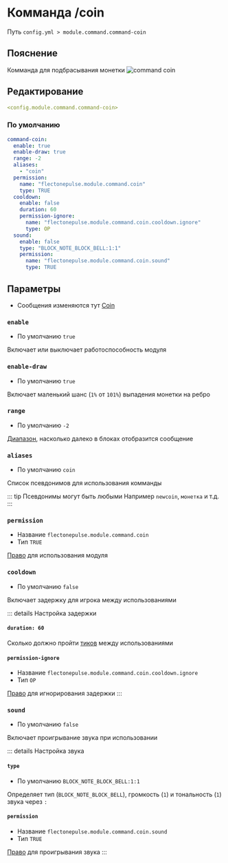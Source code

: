# Комманда /coin
Путь `config.yml > module.command.command-coin`

## Пояснение
Комманда для подбрасывания монетки
![command coin](/commandcoin.png)

## Редактирование
```yaml
<config.module.command.command-coin>
```

### По умолчанию
```yaml
command-coin:
  enable: true
  enable-draw: true
  range: -2
  aliases:
    - "coin"
  permission:
    name: "flectonepulse.module.command.coin"
    type: TRUE
  cooldown:
    enable: false
    duration: 60
    permission-ignore:
      name: "flectonepulse.module.command.coin.cooldown.ignore"
      type: OP
  sound:
    enable: false
    type: "BLOCK_NOTE_BLOCK_BELL:1:1"
    permission:
      name: "flectonepulse.module.command.coin.sound"
      type: TRUE
```

## Параметры

- Сообщения изменяются тут [Coin](/ru/messages/ru_ru/module/command/command-coin/)

### `enable`
- По умолчанию `true`

Включает или выключает работоспособность модуля

### `enable-draw`
- По умолчанию `true`

Включает маленький шанс (`1%` от `101%`) выпадения монетки на ребро

### `range`
- По умолчанию `-2`

[Диапазон](#виды-диапазонов), насколько далеко в блоках отобразится сообщение

### `aliases`
- По умолчанию `coin`

Список псевдонимов для использования комманды

::: tip Псевдонимы могут быть любыми
Например `newcoin`, `монетка` и т.д.
:::

### `permission`
- Название `flectonepulse.module.command.coin`
- Тип `TRUE`

[Право](/ru/config/module/#пояснение) для использования модуля

### `cooldown`
- По умолчанию `false`

Включает задержку для игрока между использованиями

::: details Настройка задержки
#### `duration: 60`

Сколько должно пройти [тиков](https://ru.minecraft.wiki/w/%D0%A2%D0%B0%D0%BA%D1%82) между использованиями

#### `permission-ignore`
- Название `flectonepulse.module.command.coin.cooldown.ignore`
- Тип `OP`

[Право](/ru/config/module/#пояснение) для игнорирования задержки
:::

### `sound`
- По умолчанию `false`

Включает проигрывание звука при использовании

::: details Настройка звука
#### `type`
- По умолчанию `BLOCK_NOTE_BLOCK_BELL:1:1`

Определяет тип (`BLOCK_NOTE_BLOCK_BELL`), громкость (`1`) и тональность (`1`) звука через `:`

#### `permission`
- Название `flectonepulse.module.command.coin.sound`
- Тип `TRUE`

[Право](/ru/config/module/#пояснение) для проигрывания звука
:::

<!--@include: @/ru/parts/range.md-->
